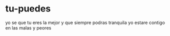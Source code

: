 # tu-puedes
yo se que tu eres la mejor y que siempre podras tranquila yo estare contigo en las malas y peores 

